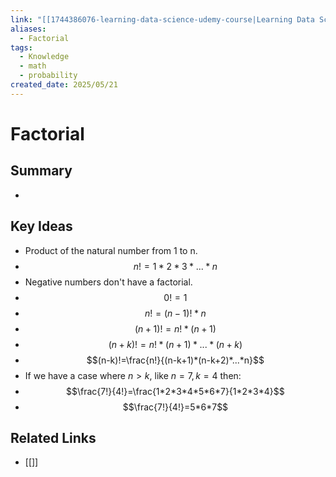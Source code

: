 ```yaml
---
link: "[[1744386076-learning-data-science-udemy-course|Learning Data Science Udemy Course]]"
aliases:
  - Factorial
tags:
  - Knowledge
  - math
  - probability
created_date: 2025/05/21
---
```

# Factorial
## Summary
- 
## Key Ideas
- Product of the natural number from 1 to n.
- $$n!=1*2*3*...*n$$
- Negative numbers don't have a factorial.
- $$0!=1$$
- $$n!=(n-1)!*n$$
- $$(n+1)!=n!*(n+1)$$
- $$(n+k)!=n!*(n+1)*...*(n+k)$$
- $$(n-k)!=\frac{n!}{(n-k+1)*(n-k+2)*...*n}$$
- If we have a case where $n>k$, like $n=7,k=4$ then:
- $$\frac{7!}{4!}=\frac{1*2*3*4*5*6*7}{1*2*3*4}$$
- $$\frac{7!}{4!}=5*6*7$$
## Related Links
- [[]]
